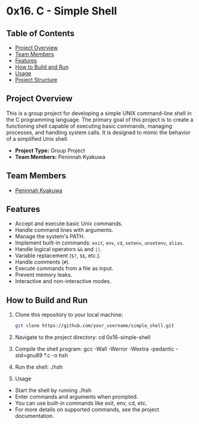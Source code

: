 # 0x16. C - Simple Shell

## Table of Contents

- [Project Overview](#project-overview)
- [Team Members](#team-members)
- [Features](#features)
- [How to Build and Run](#how-to-build-and-run)
- [Usage](#usage)
- [Project Structure](#project-structure)

## Project Overview

This is a group project for developing a simple UNIX command-line shell in the C programming language. The primary goal of this project is to create a functioning shell capable of executing basic commands, managing processes, and handling system calls. It is designed to mimic the behavior of a simplified Unix shell.

- **Project Type:** Group Project
- **Team Members:** Peninnah Kyakuwa

## Team Members
- [Peninnah Kyakuwa](https://github.com/KyakuwaPeninnah)

## Features

- Accept and execute basic Unix commands.
- Handle command lines with arguments.
- Manage the system's PATH.
- Implement built-in commands: `exit`, `env`, `cd`, `setenv`, `unsetenv`, `alias`.
- Handle logical operators `&&` and `||`.
- Variable replacement (`$?`, `$$`, etc.).
- Handle comments (`#`).
- Execute commands from a file as input.
- Prevent memory leaks.
- Interactive and non-interactive modes.

## How to Build and Run

1. Clone this repository to your local machine:

   ```bash
   git clone https://github.com/your_username/simple_shell.git
   
2. Navigate to the project directory:
 cd 0x16-simple-shell

3. Compile the shell program:
   gcc -Wall -Werror -Wextra -pedantic -std=gnu89 *.c -o hsh
   
4. Run the shell:
   ./hsh

5. Usage
* Start the shell by running ./hsh
* Enter commands and arguments when prompted.
* You can use built-in commands like exit, env, cd, etc.
* For more details on supported commands, see the project documentation.



